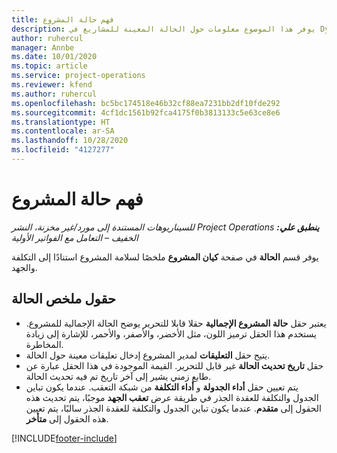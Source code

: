 ```yaml
---
title: فهم حالة المشروع
description: يوفر هذا الموضوع معلومات حول الحالة المعينة للمشاريع في Dynamics 365 Project Operations.
author: ruhercul
manager: Annbe
ms.date: 10/01/2020
ms.topic: article
ms.service: project-operations
ms.reviewer: kfend
ms.author: ruhercul
ms.openlocfilehash: bc5bc174518e46b32cf88ea7231bb2df10fde292
ms.sourcegitcommit: 4cf1dc1561b92fca4175f0b3813133c5e63ce8e6
ms.translationtype: HT
ms.contentlocale: ar-SA
ms.lasthandoff: 10/28/2020
ms.locfileid: "4127277"
---
```

# <a name="understand-project-status"></a>فهم حالة المشروع

_**ينطبق علي:** ‏‫Project Operations للسيناريوهات المستندة إلى مورد/غير مخزنة‬، ‏‫النشر الخفيف – التعامل مع الفواتير الأولية‬_


يوفر قسم **الحالة** في صفحة **كيان المشروع** ملخصًا لسلامة المشروع استنادًا إلى التكلفة والجهد.


## <a name="status-summary-fields"></a>حقول ملخص الحالة

- يعتبر حقل **حالة المشروع الإجمالية** حقلا قابلا للتحرير يوضح الحالة الإجمالية للمشروع. يستخدم هذا الحقل ترميز اللون، مثل الأخضر، والأصفر، والأحمر، للإشارة إلى زيادة المخاطرة. 
- يتيح حقل **التعليقات** لمدير المشروع إدخال تعليقات معينة حول الحالة. 
- حقل **تاريخ تحديث الحالة** غير قابل للتحرير. القيمة الموجودة في هذا الحقل عبارة عن طابع زمني يشير إلى آخر تاريخ تم فيه تحديث الحالة.
- يتم تعيين حقل **أداء الجدولة** و **أداء التكلفة** من شبكة التعقب. عندما يكون تباين الجدول والتكلفة للعقدة الجذر في طريقة عرض **تعقب الجهد** موجبًا، يتم تحديث هذه الحقول إلى **متقدم**. عندما يكون تباين الجدول والتكلفة للعقدة الجذر سالبًا، يتم تعيين هذه الحقول إلى **متأخر**.


[!INCLUDE[footer-include](../includes/footer-banner.md)]